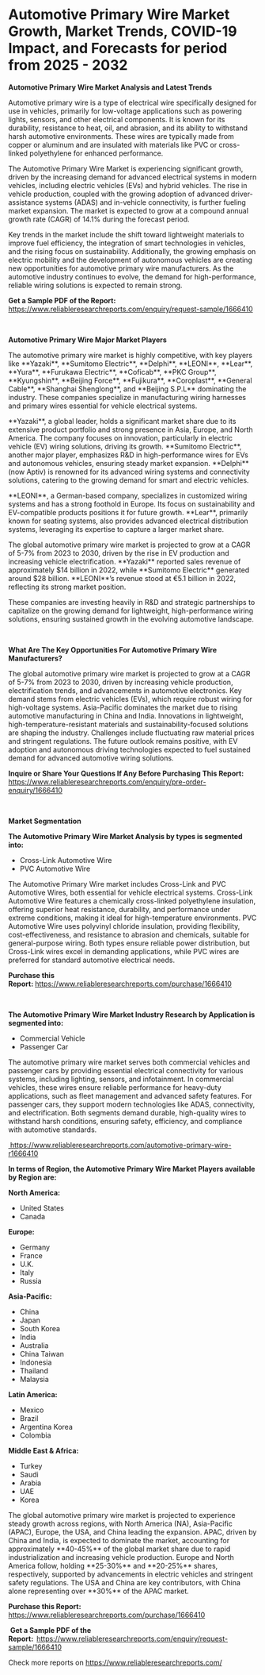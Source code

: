 <p><h1>Automotive Primary Wire Market Growth, Market Trends, COVID-19 Impact, and Forecasts for period from 2025 - 2032</h1></p><p><strong>Automotive Primary Wire Market Analysis and Latest Trends</strong></p>
<p><p>Automotive primary wire is a type of electrical wire specifically designed for use in vehicles, primarily for low-voltage applications such as powering lights, sensors, and other electrical components. It is known for its durability, resistance to heat, oil, and abrasion, and its ability to withstand harsh automotive environments. These wires are typically made from copper or aluminum and are insulated with materials like PVC or cross-linked polyethylene for enhanced performance.</p><p>The Automotive Primary Wire Market is experiencing significant growth, driven by the increasing demand for advanced electrical systems in modern vehicles, including electric vehicles (EVs) and hybrid vehicles. The rise in vehicle production, coupled with the growing adoption of advanced driver-assistance systems (ADAS) and in-vehicle connectivity, is further fueling market expansion. The market is expected to grow at a compound annual growth rate (CAGR) of 14.1% during the forecast period.</p><p>Key trends in the market include the shift toward lightweight materials to improve fuel efficiency, the integration of smart technologies in vehicles, and the rising focus on sustainability. Additionally, the growing emphasis on electric mobility and the development of autonomous vehicles are creating new opportunities for automotive primary wire manufacturers. As the automotive industry continues to evolve, the demand for high-performance, reliable wiring solutions is expected to remain strong.</p></p>
<p><strong>Get a Sample PDF of the Report:&nbsp;</strong> <a href="https://www.reliableresearchreports.com/enquiry/request-sample/1666410?utm_campaign=2030&utm_medium=2&utm_source=Github&utm_content=ia&utm_term=23012025&utm_id=automotive-primary-wire">https://www.reliableresearchreports.com/enquiry/request-sample/1666410</a></p>
<p>&nbsp;</p>
<p><strong>Automotive Primary Wire Major Market Players</strong></p>
<p><p>The automotive primary wire market is highly competitive, with key players like **Yazaki**, **Sumitomo Electric**, **Delphi**, **LEONI**, **Lear**, **Yura**, **Furukawa Electric**, **Coficab**, **PKC Group**, **Kyungshin**, **Beijing Force**, **Fujikura**, **Coroplast**, **General Cable**, **Shanghai Shenglong**, and **Beijing S.P.L** dominating the industry. These companies specialize in manufacturing wiring harnesses and primary wires essential for vehicle electrical systems.</p><p>**Yazaki**, a global leader, holds a significant market share due to its extensive product portfolio and strong presence in Asia, Europe, and North America. The company focuses on innovation, particularly in electric vehicle (EV) wiring solutions, driving its growth. **Sumitomo Electric**, another major player, emphasizes R&D in high-performance wires for EVs and autonomous vehicles, ensuring steady market expansion. **Delphi** (now Aptiv) is renowned for its advanced wiring systems and connectivity solutions, catering to the growing demand for smart and electric vehicles.</p><p>**LEONI**, a German-based company, specializes in customized wiring systems and has a strong foothold in Europe. Its focus on sustainability and EV-compatible products positions it for future growth. **Lear**, primarily known for seating systems, also provides advanced electrical distribution systems, leveraging its expertise to capture a larger market share.</p><p>The global automotive primary wire market is projected to grow at a CAGR of 5-7% from 2023 to 2030, driven by the rise in EV production and increasing vehicle electrification. **Yazaki** reported sales revenue of approximately $14 billion in 2022, while **Sumitomo Electric** generated around $28 billion. **LEONI**’s revenue stood at €5.1 billion in 2022, reflecting its strong market position.</p><p>These companies are investing heavily in R&D and strategic partnerships to capitalize on the growing demand for lightweight, high-performance wiring solutions, ensuring sustained growth in the evolving automotive landscape.</p></p>
<p>&nbsp;</p>
<p><strong>What Are The Key Opportunities For Automotive Primary Wire Manufacturers?</strong></p>
<p><p>The global automotive primary wire market is projected to grow at a CAGR of 5-7% from 2023 to 2030, driven by increasing vehicle production, electrification trends, and advancements in automotive electronics. Key demand stems from electric vehicles (EVs), which require robust wiring for high-voltage systems. Asia-Pacific dominates the market due to rising automotive manufacturing in China and India. Innovations in lightweight, high-temperature-resistant materials and sustainability-focused solutions are shaping the industry. Challenges include fluctuating raw material prices and stringent regulations. The future outlook remains positive, with EV adoption and autonomous driving technologies expected to fuel sustained demand for advanced automotive wiring solutions.</p></p>
<p><strong>Inquire or Share Your Questions If Any Before Purchasing This Report:</strong> <a href="https://www.reliableresearchreports.com/enquiry/pre-order-enquiry/1666410?utm_campaign=2030&utm_medium=2&utm_source=Github&utm_content=ia&utm_term=23012025&utm_id=automotive-primary-wire">https://www.reliableresearchreports.com/enquiry/pre-order-enquiry/1666410</a></p>
<p>&nbsp;</p>
<p><strong>Market Segmentation</strong></p>
<p><strong>The Automotive Primary Wire Market Analysis by types is segmented into:</strong></p>
<p><ul><li>Cross-Link Automotive Wire</li><li>PVC Automotive Wire</li></ul></p>
<p><p>The Automotive Primary Wire market includes Cross-Link and PVC Automotive Wires, both essential for vehicle electrical systems. Cross-Link Automotive Wire features a chemically cross-linked polyethylene insulation, offering superior heat resistance, durability, and performance under extreme conditions, making it ideal for high-temperature environments. PVC Automotive Wire uses polyvinyl chloride insulation, providing flexibility, cost-effectiveness, and resistance to abrasion and chemicals, suitable for general-purpose wiring. Both types ensure reliable power distribution, but Cross-Link wires excel in demanding applications, while PVC wires are preferred for standard automotive electrical needs.</p></p>
<p><strong>Purchase this Report:&nbsp;</strong><a href="https://www.reliableresearchreports.com/purchase/1666410?utm_campaign=2030&utm_medium=2&utm_source=Github&utm_content=ia&utm_term=23012025&utm_id=automotive-primary-wire">https://www.reliableresearchreports.com/purchase/1666410</a></p>
<p>&nbsp;</p>
<p><strong>The Automotive Primary Wire Market Industry Research by Application is segmented into:</strong></p>
<p><ul><li>Commercial Vehicle</li><li>Passenger Car</li></ul></p>
<p><p>The automotive primary wire market serves both commercial vehicles and passenger cars by providing essential electrical connectivity for various systems, including lighting, sensors, and infotainment. In commercial vehicles, these wires ensure reliable performance for heavy-duty applications, such as fleet management and advanced safety features. For passenger cars, they support modern technologies like ADAS, connectivity, and electrification. Both segments demand durable, high-quality wires to withstand harsh conditions, ensuring safety, efficiency, and compliance with automotive standards.</p></p>
<p><a href="https://www.reliableresearchreports.com/automotive-primary-wire-r1666410?utm_campaign=2030&utm_medium=2&utm_source=Github&utm_content=ia&utm_term=23012025&utm_id=automotive-primary-wire">&nbsp;https://www.reliableresearchreports.com/automotive-primary-wire-r1666410</a></p>
<p><strong>In terms of Region, the Automotive Primary Wire Market Players available by Region are:</strong></p>
<p>
    <p> <strong> North America: </strong>
        <ul>
            <li>United States</li>
            <li>Canada</li>
        </ul>
        </p> 
    <p> <strong> Europe: </strong>
        <ul>
            <li>Germany</li>
            <li>France</li>
            <li>U.K.</li>
            <li>Italy</li>
            <li>Russia</li>
        </ul>
        </p> 
    <p> <strong> Asia-Pacific: </strong>
        <ul>
            <li>China</li>
            <li>Japan</li>
            <li>South Korea</li>
            <li>India</li>
            <li>Australia</li>
            <li>China Taiwan</li>
            <li>Indonesia</li>
            <li>Thailand</li>
            <li>Malaysia</li>
        </ul>
        </p> 
    <p> <strong> Latin America: </strong>
        <ul>
            <li>Mexico</li>
            <li>Brazil</li>
            <li>Argentina Korea</li>
            <li>Colombia</li>
        </ul>
        </p> 
    <p> <strong> Middle East & Africa: </strong>
        <ul>
            <li>Turkey</li>
            <li>Saudi</li>
            <li>Arabia</li>
            <li>UAE</li>
            <li>Korea</li>
        </ul>
    </p>
    </p>
<p><p>The global automotive primary wire market is projected to experience steady growth across regions, with North America (NA), Asia-Pacific (APAC), Europe, the USA, and China leading the expansion. APAC, driven by China and India, is expected to dominate the market, accounting for approximately **40-45%** of the global market share due to rapid industrialization and increasing vehicle production. Europe and North America follow, holding **25-30%** and **20-25%** shares, respectively, supported by advancements in electric vehicles and stringent safety regulations. The USA and China are key contributors, with China alone representing over **30%** of the APAC market.</p></p>
<p><strong>Purchase this Report: </strong><a href="https://www.reliableresearchreports.com/purchase/1666410?utm_campaign=2030&utm_medium=2&utm_source=Github&utm_content=ia&utm_term=23012025&utm_id=automotive-primary-wire">https://www.reliableresearchreports.com/purchase/1666410</a></p>
<p>&nbsp;<strong>Get a Sample PDF of the Report:&nbsp;&nbsp;</strong><a href="https://www.reliableresearchreports.com/enquiry/request-sample/1666410?utm_campaign=2030&utm_medium=2&utm_source=Github&utm_content=ia&utm_term=23012025&utm_id=automotive-primary-wire">https://www.reliableresearchreports.com/enquiry/request-sample/1666410</a></p>
<p><strong></strong></p>
<p>Check more reports on <a href="https://www.reliableresearchreports.com/?utm_campaign=2030&utm_medium=2&utm_source=Github&utm_content=ia&utm_term=23012025&utm_id=automotive-primary-wire">https://www.reliableresearchreports.com/</a></p>